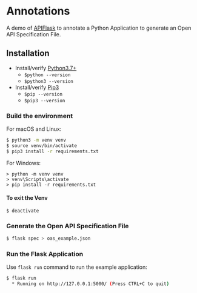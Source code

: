 # Annotations

A demo of [APIFlask](https://github.com/apiflask/apiflask) to annotate a Python Application to generate an Open API Specification File.

## Installation

* Install/verify [Python3.7+](https://www.python.org/downloads/)
  - `$python --version`
  - `$python3 --version`
* Install/verify [Pip3](https://pypi.org/project/pip/)
  - `$pip --version`
  - `$pip3 --version`

### Build the environment

For macOS and Linux:

```bash
$ python3 -m venv venv
$ source venv/bin/activate
$ pip3 install -r requirements.txt
```

For Windows:

```text
> python -m venv venv
> venv\Scripts\activate
> pip install -r requirements.txt
```

#### To exit the Venv

```
$ deactivate
```

### Generate the Open API Specification File

```bash
$ flask spec > oas_example.json
```

### Run the Flask Application

Use `flask run` command to run the example application:

```bash
$ flask run
  * Running on http://127.0.0.1:5000/ (Press CTRL+C to quit)
```


